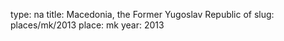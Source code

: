 type: na
title: Macedonia, the Former Yugoslav Republic of
slug: places/mk/2013
place: mk
year: 2013
